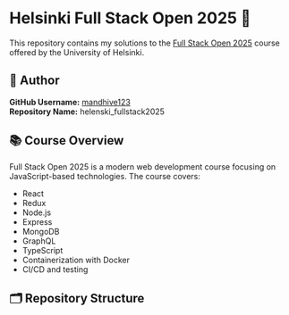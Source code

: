 # Helsinki Full Stack Open 2025 🚀

This repository contains my solutions to the [Full Stack Open 2025](https://fullstackopen.com/en/) course offered by the University of Helsinki.

## 👤 Author
**GitHub Username:** [mandhive123](https://github.com/mandhive123)  
**Repository Name:** helenski_fullstack2025

## 📚 Course Overview
Full Stack Open 2025 is a modern web development course focusing on JavaScript-based technologies. The course covers:
- React
- Redux
- Node.js
- Express
- MongoDB
- GraphQL
- TypeScript
- Containerization with Docker
- CI/CD and testing

## 🗂️ Repository Structure

